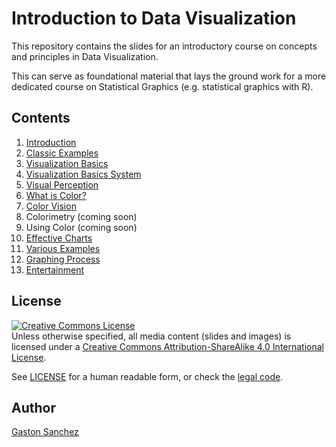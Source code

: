 # Introduction to Data Visualization

This repository contains the slides for an introductory course on 
concepts and principles in Data Visualization. 

This can serve as foundational material that lays the ground work for 
a more dedicated course on Statistical Graphics 
(e.g. statistical graphics with R).


## Contents

1. [Introduction](slides/01-introduction/01-introduction.pdf)
2. [Classic Examples](slides/02-classic-examples/02-classic-examples.pdf)
3. [Visualization Basics](slides/03-visualation-basics/03-visual-system.pdf)
4. [Visualization Basics System](slides/04-visual-system/04-visual-system.pdf)
5. [Visual Perception](slides/05-visual-perception/05-visual-perception.pdf)
6. [What is Color?](slides/06-what-is-color/06-what-is-color.pdf)
7. [Color Vision](slides/07-color-vision/07-color-vision.pdf)
8. Colorimetry (coming soon)
9. Using Color (coming soon)
10. [Effective Charts](slides/10-effective-charts/10-effective-charts.pdf)
11. [Various Examples](slides/11-various-examples/11-various-examples.pdf)
12. [Graphing Process](slides/12-graphing-process/12-graphing-process.pdf)
13. [Entertainment](slides/13-entertainment/13-entertainment.pdf)


## License

<a rel="license" href="http://creativecommons.org/licenses/by-sa/4.0/"><img alt="Creative Commons License" style="border-width:0" src="https://i.creativecommons.org/l/by-sa/4.0/88x31.png" /></a><br />Unless otherwise specified, all media content (slides and images) is licensed under a <a rel="license" href="http://creativecommons.org/licenses/by-sa/4.0/">Creative Commons Attribution-ShareAlike 4.0 International License</a>.

See [LICENSE](LICENSE.md) for a human readable form, or check the [legal code](https://creativecommons.org/licenses/by-sa/4.0/legalcode).


## Author

[Gaston Sanchez](http://gastonsanchez.com)
